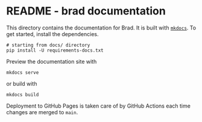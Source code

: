 # README - brad documentation

This directory contains the documentation for Brad. It is built with
[`mkdocs`](https://www.mkdocs.org/). To get started, install the dependencies.

```
# starting from docs/ directory
pip install -U requirements-docs.txt
```

Preview the documentation site with

```
mkdocs serve
```

or build with

```
mkdocs build
```

Deployment to GitHub Pages is taken care of by GitHub Actions each time changes
are merged to `main`.
